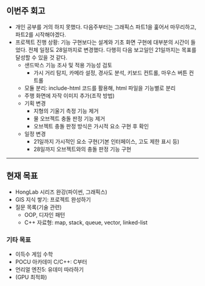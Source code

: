 ## 이번주 회고
- 개인 공부를 거의 하지 못했다. 다음주부터는 그래픽스 파트1을 훑어서 마무리하고, 파트2를 시작해야겠다.
- 프로젝트 진행 상황: 기능 구현보다는 설계와 기초 화면 구현에 대부분의 시간이 들었다. 전체 일정도 28일까지로 변경했다. 다행히 다음 보고일인 21일까지는 목표를 달성할 수 있을 것 같다.
    - 샌드박스 기능 조사 및 적용 가능성 검토
        - 가시 거리 탐지, 카메라 설정, 경사도 분석, 키보드 컨트롤, 마우스 버튼 컨트롤
    - 모듈 분리: include-html 코드를 활용해, html 파일을 기능별로 분리
    - 주행 화면에 자작 이미지 추가(조작 방법)
    - 기획 변경
        - 지형의 기울기 측정 기능 제거
        - 물 오브젝트 충돌 판정 기능 제거
        - 오브젝트 충돌 판정 방식은 가시적 요소 구현 후 확인
    - 일정 변경
        - 21일까지 가시적인 요소 구현(기본 인터페이스, 고도 제한 표시 등)
        - 28일까지 오브젝트와의 충돌 판정 기능 구현
---
## 현재 목표
  - HongLab 시리즈 완강(파이썬, 그래픽스)
  - GIS 지식 쌓기: 프로젝트 완성하기
  - 질문 목록(기술 관련)
      - OOP, 디자인 패턴
      - C++ 자료형: map, stack, queue, vector, linked-list
### 기타 목표
  - 이득수 게임 수학
  - POCU 아카데미 C/C++: C부터
  - 언리얼 엔진5: 유데미 따라하기
  - (GPU 최적화)
